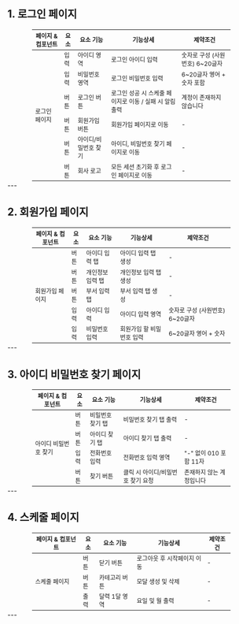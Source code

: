 ## 1. 로그인 페이지

<table style="font-size: 12px; width: 80%; margin: auto; border-collapse: collapse;">
  <thead>
    <tr>
      <th>페이지 & 컴포넌트</th>
      <th>요소</th>
      <th>요소 기능</th>
      <th>기능상세</th>
      <th>제약조건</th>
    </tr>
  </thead>
  <tbody>
    <tr>
      <td rowspan="6">로그인 페이지</td>
      <td>입력</td>
      <td>아이디 영역</td>
      <td>로그인 아이디 입력</td>
      <td>숫자로 구성 (사원번호) 6~20글자</td>
    </tr>
    <tr>
      <td>입력</td>
      <td>비밀번호 영역</td>
      <td>로그인 비밀번호 입력</td>
      <td>6~20글자 영어 + 숫자 포함</td>
    </tr>
    <tr>
      <td>버튼</td>
      <td>로그인 버튼</td>
      <td>로그인 성공 시 스케줄 페이지로 이동 / 실패 시 알림 출력</td>
      <td>계정이 존재하지 않습니다</td>
    </tr>
    <tr>
      <td>버튼</td>
      <td>회원가입 버튼</td>
      <td>회원가입 페이지로 이동</td>
      <td>-</td>
    </tr>
    <tr>
      <td>버튼</td>
      <td>아이디/비밀번호 찾기</td>
      <td>아이디, 비밀번호 찾기 페이지로 이동</td>
      <td>-</td>
    </tr>
    <tr>
      <td>버튼</td>
      <td>회사 로고</td>
      <td>모든 세션 초기화 후 로그인 페이지로 이동</td>
      <td>-</td>
    </tr>
  </tbody>
</table>
---

## 2. 회원가입 페이지

<table style="font-size: 12px; width: 80%; margin: auto; border-collapse: collapse;">
  <thead>
    <tr>
      <th>페이지 & 컴포넌트</th>
      <th>요소</th>
      <th>요소 기능</th>
      <th>기능상세</th>
      <th>제약조건</th>
    </tr>
  </thead>
  <tbody>
    <tr>
      <td rowspan="5">회원가입 페이지</td>
      <td>버튼</td>
      <td>아이디 입력 탭</td>
      <td>아이디 입력 탭 생성</td>
      <td>-</td>
    </tr>
    <tr>
      <td>버튼</td>
      <td>개인정보 입력 탭</td>
      <td>개인정보 입력 탭 생성</td>
      <td>-</td>
    </tr>
    <tr>
      <td>버튼</td>
      <td>부서 입력 탭</td>
      <td>부서 입력 탭 생성</td>
      <td>-</td>
    </tr>
    <tr>
      <td>입력</td>
      <td>아이디 입력</td>
      <td>아이디 입력 영역</td>
      <td>숫자로 구성 (사원번호) 6~20글자</td>
    </tr>
    <tr>
      <td>입력</td>
      <td>비밀번호 입력</td>
      <td>회원가입 할 비밀번호 입력</td>
      <td>6~20글자 영어 + 숫자</td>
    </tr>
  </tbody>
</table>
---

## 3. 아이디 비밀번호 찾기 페이지

<table style="font-size: 12px; width: 80%; margin: auto; border-collapse: collapse;">
  <thead>
    <tr>
      <th>페이지 & 컴포넌트</th>
      <th>요소</th>
      <th>요소 기능</th>
      <th>기능상세</th>
      <th>제약조건</th>
    </tr>
  </thead>
  <tbody>
    <tr>
      <td rowspan="4">아이디 비밀번호 찾기</td>
      <td>버튼</td>
      <td>비밀번호 찾기 탭</td>
      <td>비밀번호 찾기 탭 출력</td>
      <td>-</td>
    </tr>
    <tr>
      <td>버튼</td>
      <td>아이디 찾기 탭</td>
      <td>아이디 찾기 탭 출력</td>
      <td>-</td>
    </tr>
    <tr>
      <td>입력</td>
      <td>전화번호 입력</td>
      <td>전화번호 입력 영역</td>
      <td>"-" 없이 010 포함 11자</td>
    </tr>
    <tr>
      <td>버튼</td>
      <td>찾기 버튼</td>
      <td>클릭 시 아이디/비밀번호 찾기 요청</td>
      <td>존재하지 않는 계정입니다</td>
    </tr>
  </tbody>
</table>
---

## 4. 스케줄 페이지

<table style="font-size: 12px; width: 80%; margin: auto; border-collapse: collapse;">
  <thead>
    <tr>
      <th>페이지 & 컴포넌트</th>
      <th>요소</th>
      <th>요소 기능</th>
      <th>기능상세</th>
      <th>제약조건</th>
    </tr>
  </thead>
  <tbody>
    <tr>
      <td rowspan="3">스케줄 페이지</td>
      <td>버튼</td>
      <td>닫기 버튼</td>
      <td>로그아웃 후 시작페이지 이동</td>
      <td>-</td>
    </tr>
    <tr>
      <td>버튼</td>
      <td>카테고리 버튼</td>
      <td>모달 생성 및 삭제</td>
      <td>-</td>
    </tr>
    <tr>
      <td>출력</td>
      <td>달력 1달 영역</td>
      <td>요일 및 월 출력</td>
      <td>-</td>
    </tr>
  </tbody>
</table>
---
